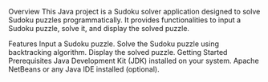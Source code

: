 Overview
This Java project is a Sudoku solver application designed to solve Sudoku puzzles programmatically. It provides functionalities to input a Sudoku puzzle, solve it, and display the solved puzzle.

Features
Input a Sudoku puzzle.
Solve the Sudoku puzzle using backtracking algorithm.
Display the solved puzzle.
Getting Started
Prerequisites
Java Development Kit (JDK) installed on your system.
Apache NetBeans or any Java IDE installed (optional).
